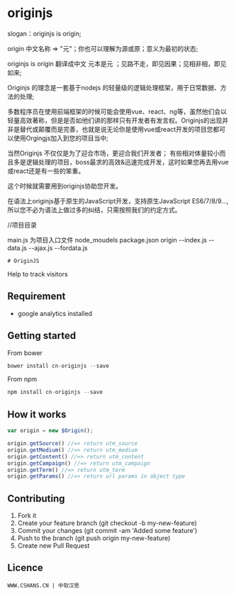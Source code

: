 # originjs

slogan：originjs is origin;

origin 中文名称 => "元"；你也可以理解为源或原；意义为最初的状态;


originjs is origin 翻译成中文 元本是元 ；见路不走，即见因果；见相非相，即见如来;

Originjs 的理念是一套基于nodejs 的轻量级的逻辑处理框架，用于日常数据、方法的处理;


多数程序员在使用前端框架的时候可能会使用vue、react、ng等，虽然他们会以轻量高效著称，但是是否如他们讲的那样只有开发者有发言权。Originjs的出现并非是替代或颠覆而是完善，也就是说无论你是使用vue或react开发的项目您都可以使用Orgingjs加入到您的项目当中;

当然Originjs 不仅仅是为了迎合市场，更迎合我们开发者；
有些相对体量较小而且多是逻辑处理的项目，boss最求的高效&迅速完成开发，这时如果您再去用vue或react还是有一些的笨重。

这个时候就需要用到originjs协助您开发。

在语法上originjs基于原生的JavaScript开发，支持原生JavaScript ES6/7/8/9...,所以您不必为语法上做过多的纠结，只需按照我们的约定方式。

//项目目录

main.js 为项目入口文件
node_moudels
package.json
origin
	--index.js
	--data.js
	--ajax.js
	--fordata.js

	# OriginJS
Help to track visitors
## Requirement
* google analytics installed

## Getting started
From bower
```javascript
bower install cn-originjs --save
```
From npm
```javascript
npm install cn-originjs --save
```
## How it works
```javascript
var origin = new $Origin();

origin.getSource() //=> return utm_source
origin.getMedium() //=> return utm_medium
origin.getContent() //=> return utm_content
origin.getCampaign() //=> return utm_campaign
origin.getTerm() //=> return utm_term
origin.getParams() //=> return url params in object type
```
## Contributing
1. Fork it
2. Create your feature branch (git checkout -b my-new-feature)
3. Commit your changes (git commit -am 'Added some feature')
4. Push to the branch (git push origin my-new-feature)
5. Create new Pull Request

## Licence
```
WWW.CSHANS.CN | 中软汉思
```

